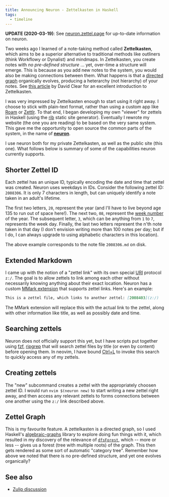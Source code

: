 ```yaml
---
title: Announcing Neuron - Zettelkasten in Haskell
tags:
  - timeline
---
```


**UPDATE \(2020-03-19\)**: See [neuron.zettel.page](https://neuron.zettel.page/) for up-to-date information on neuron.

Two weeks ago I learned of a note-taking method called **Zettelkasten**, which aims to be a superior alternative to traditional methods like outliners (think Workflowy or Dynalist) and mindmaps. In Zettelkasten, you create notes with *no pre-defined structure* ... yet, over-time a structure will emerge. This is because as you add new notes to the system, you would also be making connections between them. What happens is that a [directed graph](https://en.wikipedia.org/wiki/Directed_graph) organically evolves, producing a heterarchy (not hierarchy) of your notes. See [this article](https://writingcooperative.com/zettelkasten-how-one-german-scholar-was-so-freakishly-productive-997e4e0ca125) by David Clear for an excellent introduction to Zettelkasten.

I was very impressed by Zettelkasten enough to start using it right away. I choose to stick with plain-text format, rather than using a custom app like [Roam](https://roamresearch.com/) or [Zettlr](https://www.zettlr.com/). To that end, I began developing my own "viewer" for zettels in Haskell (using the [rib](https://github.com/srid/rib) static site generator). Eventually I rewrote my website (the one you are reading) to be based on the very same system. This gave me the opportunity to open source the common parts of the system, in the name of [**neuron**](https://github.com/srid/neuron).

I use neuron both for my private Zettelkasten, as well as the public site (this one). What follows below is summary of some of the capabilities neuron currently supports.

## Shorter Zettel ID

Each zettel has an unique ID, typically encoding the date and time that zettel was created. Neuron uses weekdays in IDs. Consider the following zettel ID: `2008306`. It is only 7 characters in length, but can uniquely identify a note taken in an adult's lifetime.

The first two letters, `20`, represent the year (and I'll have to live beyond age 135 to run out of space here!). The next two, `08`, represent the [week number](https://en.wikipedia.org/wiki/ISO_week_date) of the year. The subsequent letter, `3`, which can be anything from `1` to `7`, represents the week day. Finally, the last two letters represent the n'th note taken in that day (I don't envision writing more than 100 notes per day; but if I do, I can always upgrade to using alphabetic characters in this location).

The above example corresponds to the note file `2008306.md` on disk.

## Extended Markdown

I came up with the notion of a "zettel link" with its own special [URI](https://en.wikipedia.org/wiki/Uniform_Resource_Identifier) protocol `z:/`. The goal is to allow zettels to link among each other without necessarily knowing anything about their exact location. Neuron has a custom [MMark extension](https://hackage.haskell.org/package/mmark-ext) that supports zettel links. Here's an example:

```markdown
This is a zettel file, which links to another zettel: [2008403](z:/)
```

The MMark extension will replace this with the actual link to the zettel, along with other information like title, as well as possibly date and time.

## Searching zettels

Neuron does not officially support this yet, but I have scripts put together using [fzf](https://github.com/junegunn/fzf), [ripgrep](https://github.com/BurntSushi/ripgrep) that will search zettel files by title (or even by content) before opening them. In neovim, I have bound [Ctrl+L](kbd:) to invoke this search to quickly access any of my zettels.

## Creating zettels

The "new" subcommand creates a zettel with the appropriately choosen zettel ID. I would run `nvim $(neuron new)` to start writing a new zettel right away, and then access any relevant zettels to forms connections between one another using the `z:/` link described above.

## Zettel Graph

This is my favourite feature. A zettelkasten is a directed graph, so I used Haskell's [algebraic-graphs](https://github.com/snowleopard/alga) library to explore doing fun things with it, which resulted in my discovery of the relevance of [`dfsForest`](https://hackage.haskell.org/package/algebraic-graphs-0.5/docs/Algebra-Graph-AdjacencyMap-Algorithm.html#v:dfsForest), which -- more or less -- gives us a forest (tree with multiple roots) of the graph. This then gets rendered as some sort of automatic "category tree". Remember how above we noted that there is no pre-defined structure, and yet one evolves organically? 

## See also

* [Zulip discussion](https://funprog.srid.ca/general/zettelkasten.html)


